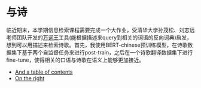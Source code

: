 # 与诗 
临近期末，本学期信息检索课程需要完成一个大作业，受清华大学孙茂松、刘志远老师团队开发的<a href='https://wantwords.thunlp.org/'>万词王</a>工具(能根据描述来query到相关的词语的反向词典)启发，想到可以用描述来检索诗歌。首先，我使用BERT-chinese预训练模型，在诗歌数据集下基于两个自监督任务来进行post-train，之后在一个诗歌翻译数据集下进行fine-tune，使得相关的口语与诗歌在语义上能够更加接近。
  * [And a table of contents](#and-a-table-of-contents)
  * [On the right](#on-the-right)

<small><i></i></small>
